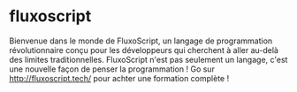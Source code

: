 # fluxoscript
Bienvenue dans le monde de FluxoScript, un langage de programmation révolutionnaire conçu pour les développeurs qui cherchent à aller au-delà des limites traditionnelles. FluxoScript n'est pas seulement un langage, c'est une nouvelle façon de penser la programmation ! 
Go sur http://fluxoscript.tech/ pour achter une formation complète ! 
